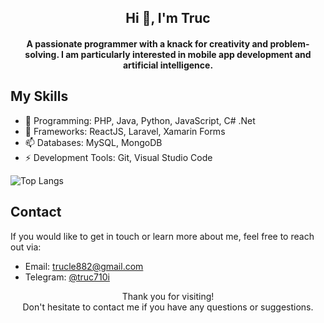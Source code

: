 <!--
**ntruc710i/ntruc710i** is a ✨ _special_ ✨ repository because its `README.md` (this file) appears on your GitHub profile.

Here are some ideas to get you started:

- 🔭 I’m currently working on ...
- 🌱 I’m currently learning ...
- 👯 I’m looking to collaborate on ...
- 🤔 I’m looking for help with ...
- 💬 Ask me about ...
- 📫 How to reach me: ...
- 😄 Pronouns: ...
- ⚡ Fun fact: ...
-->
<!-- Banner -->
<!-- Introduction -->
<h2 align="center">Hi 👋, I'm Truc</h2>
<h4 align="center">A passionate programmer with a knack for creativity and problem-solving. I am particularly interested in mobile app development and artificial intelligence.</h4>

<!-- Skills -->
## My Skills

- 🌱 Programming:  PHP, Java, Python, JavaScript, C# .Net
- 👯 Frameworks: ReactJS, Laravel, Xamarin Forms 
- 📫 Databases: MySQL, MongoDB
- ⚡ Development Tools: Git, Visual Studio Code

![Top Langs](https://github-readme-stats.vercel.app/api/top-langs/?username=ntruc710i&layout=compact)
<!-- Contact -->
## Contact

If you would like to get in touch or learn more about me, feel free to reach out via:

- Email: trucle882@gmail.com
- Telegram: [@truc710i](https://t.me/truc710i)
<!-- Footer -->
<p align="center">
    Thank you for visiting!
    <br>
    Don't hesitate to contact me if you have any questions or suggestions.
</p>

